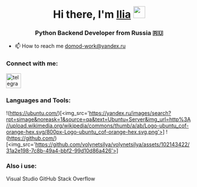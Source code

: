 <h1 align="center">Hi there, I'm <a href="https://github.com/volynetsilya" target="_blank">Ilia</a> 
<img src="https://github.com/blackcater/blackcater/raw/main/images/Hi.gif" height="32"/></h1>
<h3 align="center">Python Backend Developer from Russia 🇷🇺</h3>

- 📫 How to reach me domod-work@yandex.ru

### Connect with me:
[<img src='https://cdn.jsdelivr.net/npm/simple-icons@3.0.1/icons/telegram.svg' alt='telegram' height='40'>](@volilya)  

### Languages and Tools:
!(https://ubuntu.com/)[<img_src='https://yandex.ru/images/search?rpt=simage&noreask=1&source=qa&text=Ubuntu+Server&img_url=http%3A//upload.wikimedia.org/wikipedia/commons/thumb/a/ab/Logo-ubuntu_cof-orange-hex.svg/800px-Logo-ubuntu_cof-orange-hex.svg.png'>]
!(https://github.com/)[<img_src='https://github.com/volynetsilya/volynetsilya/assets/102143422/31a2e198-7c8b-49a4-bbf2-99d10d86a426'>]
### Also i use:
Visual Studio GitHub Stack Overflow 
